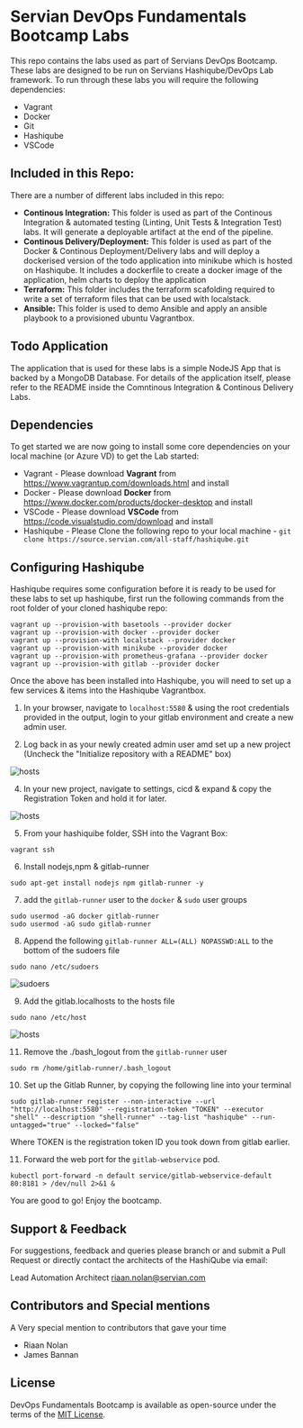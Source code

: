 # Servian DevOps Fundamentals Bootcamp Labs
This repo contains the labs used as part of Servians DevOps Bootcamp. These labs are designed to be run on Servians Hashiqube/DevOps Lab framework. To run through these labs you will require the following dependencies:

* Vagrant 
* Docker 
* Git 
* Hashiqube 
* VSCode

## Included in this Repo:
There are a number of different labs included in this repo:

* __Continous Integration:__ This folder is used as part of the Continous Integration & automated testing (Linting, Unit Tests & Integration Test) labs. It will generate a deployable artifact at the end of the pipeline. 
* __Continous Delivery/Deployment:__ This folder is used as part of the Docker & Continous Deployment/Delivery labs and will deploy a dockerised version of the todo application into minikube which is hosted on Hashiqube. It includes a dockerfile to create a docker image of the application, helm charts to deploy the application
* __Terraform:__ This folder includes the terraform scafolding required to write a set of terraform files that can be used with localstack.
* __Ansible:__ This folder is used to demo Ansible and apply an ansible playbook to a provisioned ubuntu Vagrantbox. 

## Todo Application
The application that is used for these labs is a simple NodeJS App that is backed by a MongoDB Database. For details of the application itself, please refer to the README inside the Comntinous Integration & Continous Delivery Labs. 

## Dependencies
To get started we are now going to install some core dependencies on your local machine (or Azure VD) to get the Lab started:

* Vagrant - Please download __Vagrant__ from https://www.vagrantup.com/downloads.html and install
* Docker - Please download __Docker__ from https://www.docker.com/products/docker-desktop and install
* VSCode - Please download __VSCode__ from https://code.visualstudio.com/download and install
* Hashiqube - Please Clone the following repo to your local machine - `git clone https://source.servian.com/all-staff/hashiqube.git`

## Configuring Hashiqube
Hashiqube requires some configuration before it is ready to be used for these labs to set up hashiqube, first run the following commands from the root folder of your cloned hashiqube repo:

```
vagrant up --provision-with basetools --provider docker
vagrant up --provision-with docker --provider docker
vagrant up --provision-with localstack --provider docker
vagrant up --provision-with minikube --provider docker
vagrant up --provision-with prometheus-grafana --provider docker
vagrant up --provision-with gitlab --provider docker
```

Once the above has been installed into Hashiqube, you will need to set up a few services & items into the Hashiqube Vagrantbox. 

1. In your browser, navigate to `localhost:5580` & using the root credentials provided in the output, login to your gitlab environment and create a new admin user.

2. Log back in as your newly created admin user amd set up a new project (Uncheck the "Initialize repository with a README" box)

![hosts](images/gitlab-project.png?raw=true)

4. In your new project, navigate to settings, cicd & expand & copy the Registration Token and hold it for later.

![hosts](images/runner-reg.png?raw=true)

5. From your hashiquibe folder, SSH into the Vagrant Box:

```
vagrant ssh
```

6. Install nodejs,npm & gitlab-runner

```
sudo apt-get install nodejs npm gitlab-runner -y
```

7. add the `gitlab-runner` user to the `docker` & `sudo` user groups

```
sudo usermod -aG docker gitlab-runner
sudo usermod -aG sudo gitlab-runner
```

8. Append the following `gitlab-runner ALL=(ALL) NOPASSWD:ALL` to the bottom of the sudoers file

```
sudo nano /etc/sudoers
```
![sudoers](images/sudoers.png?raw=true)

9. Add the gitlab.localhosts to the hosts file

```
sudo nano /etc/host
```
![hosts](images/hosts.png?raw=true)

11. Remove the ./bash_logout from the `gitlab-runner` user

```
sudo rm /home/gitlab-runner/.bash_logout
```

10. Set up the Gitlab Runner, by copying the following line into your terminal

```
sudo gitlab-runner register --non-interactive --url "http://localhost:5580" --registration-token "TOKEN" --executor "shell" --description "shell-runner" --tag-list "hashiqube" --run-untagged="true" --locked="false" 
```

Where TOKEN is the registration token ID you took down from gitlab earlier.

11. Forward the web port for the `gitlab-webservice` pod.

```
kubectl port-forward -n default service/gitlab-webservice-default 80:8181 > /dev/null 2>&1 &
```

You are good to go! Enjoy the bootcamp.

## Support & Feedback
For suggestions, feedback and queries please branch or and submit a Pull Request or directly contact the architects of the HashiQube via email:

Lead Automation Architect [riaan.nolan@servian.com](mailto:riaan.nolan@servian.com)

## Contributors and Special mentions
A Very special mention to contributors that gave your time
 - Riaan Nolan
 - James Bannan

## License
DevOps Fundamentals Bootcamp is available as open-source under the terms of the [MIT License](https://opensource.org/licenses/MIT).
